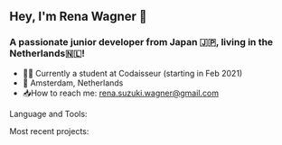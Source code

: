 ## Hey, I'm Rena Wagner 👋

### A passionate junior developer from Japan :jp:, living in the Netherlands:netherlands:!

- :woman_technologist: Currently a student at Codaisseur (starting in Feb 2021)
- :round_pushpin: Amsterdam, Netherlands
- :inbox_tray:How to reach me: rena.suzuki.wagner@gmail.com

Language and Tools:

Most recent projects:
